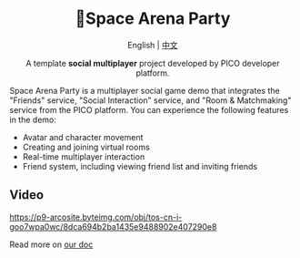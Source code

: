 <h1 align="center">
<span>🎈Space Arena Party</span>
</h1>
<p align="center">
    English | <a href="./README-CN.md">中文</a>
</p>
<p align="center">
    A template <b>social multiplayer</b> project developed by PICO developer platform.
</p>

Space Arena Party is a multiplayer social game demo that integrates the "Friends" service, "Social Interaction" service, and "Room & Matchmaking" service from the PICO platform. You can experience the following features in the demo:

- Avatar and character movement
- Creating and joining virtual rooms
- Real-time multiplayer interaction
- Friend system, including viewing friend list and inviting friends

## Video

https://p9-arcosite.byteimg.com/obj/tos-cn-i-goo7wpa0wc/8dca694b2ba1435e9488902e407290e8

Read more on [our doc](https://developer-global.pico-interactive.com/document/unity/social-interaction-demo)